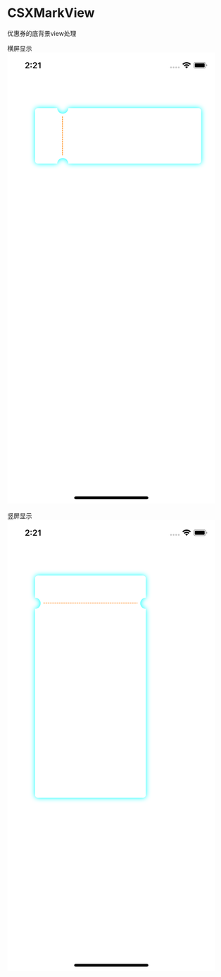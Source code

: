# CSXMarkView
优惠券的底背景view处理

横屏显示
![image](https://github.com/KirstenDunst/CSXMarkView/blob/master/Simulator%20Screen%20Shot%20-%20iPhone%20X%20-%202019-05-06%20at%2014.21.05.png)

竖屏显示
![image](https://github.com/KirstenDunst/CSXMarkView/blob/master/Simulator%20Screen%20Shot%20-%20iPhone%20X%20-%202019-05-06%20at%2014.21.41.png)

